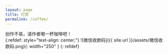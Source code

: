 ```yaml
---
layout: page
title: 打赏
permalink: /coffee/
---
```

创作不易，请作者喝一杯咖啡吧！  
{:refdef: style="text-align: center;"}
![微信收款码]({{ site.url }}/assets/微信收款码.png){: width="250" }
{: refdef}


